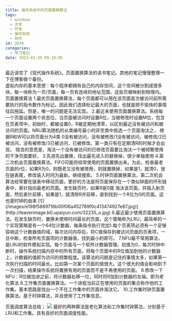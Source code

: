```yaml
---
title: 操作系统中的页面置换算法
tags:
  - windows
  - 大学
  - 开发
  - 操作系统
  - 软件
id: 2639
categories:
  - 学习笔记
date: 2013-01-30 09:18:05
---
```


<div>最近读完了《现代操作系统》。页面置换算法的读书笔记。其他的笔记慢慢整理一下在博客做个备份。</div>
<div></div>
<div>虚拟内存的基本思想：每个程序都拥有自己的内存空间，这个空间被分割成很多块，每一块称为一页/页面，每一页有连续的地址范围，这些页被映射到物理内。</div>
页面置换算法
1.最优页面置换算法，每个页面都可以用在该页面首次被访问前所需要执行的指令数作为标记。因此我们选择标记最大的页面，也就是把不愉快的事情往后拖延。但是，唯一的问题是无法实现。
2.最近未使用页面置换算法。系统每一个页面设置两个状态位，当页面被访问时设置R位，当被修改时设置M位，包含在页表项中，初始时，都被设置0，R被定期地清零，以区别最近没有被访问和被访问的页面。NRU算法随机的从类编号最小的非空类中挑选一个页面淘汰之，
根据R和W可以将页面分为4类
0没有被访问，没有被修改/1没有被访问，被修改/2已被访问，没有被修改/3已被访问，已被修改。第一类只有在定期清R的时候才会出现。
隐含的意思是，淘汰一个没有被访问的已修改页面要比淘汰一个被频繁使用的干净页面要好。
3.先进先出置换，找出最先进入的替换掉，很少单独使用
4.第二次机会页面置换算法。FIFO可能将经常使用的页面置换出来。为此，检查最老页面的r位，如果R为0，则既老又没有被使用，则就置换掉，如果是1，就清0，放在链表尾，修改装入时间为最新。继续搜索。
5.时钟页面置换算法，第二次机会算法经常要在链表中移动页面，更好的方法是将页面保存在一个类似钟面的环形链表中，表针指向最老的页面。发生缺页时，如果R是0就
淘汰该页面，并插入新页面，然后表针前移，如果是1，就清除R并前移，直到找到一个R位为0的页面。这也是时钟的由来
[![](/images/e198f5889716b00f06a452789f0c413474927e87.jpg)](http://leaverimage.b0.upaiyun.com/32235_o.jpg)
6.最近最少使用页面置换算法。在发生缺页时，置换未使用时间最长的页面，这个策略称为LRU，最简单的一个实现策略是有一个64位计数器，每条指令执行完加1.每个页表项必须有一个足够容纳这个计数器值的域，每次访问内存后，将C值保存到被访问页面的页表项，一旦中断，检查所有页面项的计数器值，找到最小的即可。
7.NFU最不常用算法，是LRU的软件模拟实现。每个页面与一个软件计数器管理。初值为0，每次时钟中断时，操作系统扫描内存中的所有页面，将每个页面中的R位值加到他的计数器上，计数器的值即为访问的频繁程度。该算法的问题是记住的事情太多，如果第一次执行扫描的时间最长。比如第一次某个页面的值很大。这个很大的值会影响到下一次扫描，结果操作系统将置换有用的页面而不是不再使用的页面。
8.修改一下NFU：R位被加进之前，将计数器右移一位，同时将R加到计数器的左端。即为老化算法
9.工作集页面置换算法。一个进程当前正在使用的页面的集合称作他的工作集。基本思路是找出一个不在工作集中的页面并淘汰它。
10.工作集时钟页面置换算法。基于时钟算法，并且使用了工作集信息。

页面调度算法总结；
[![](/images/8aeb6656133389828c802b546823152810700003.jpg)](http://leaverimage.b0.upaiyun.com/32236_o.jpg)
最好的两种算法是老化算法和工作集时钟算法，分别基于LRU和工作集。具有良好的页面调度性能。